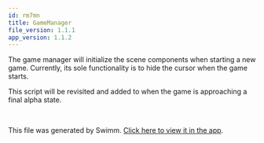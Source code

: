 ```yaml
---
id: rm7mn
title: GameManager
file_version: 1.1.1
app_version: 1.1.2
---
```


The game manager will initialize the scene components when starting a new game. Currently, its sole functionality is to hide the cursor when the game starts.

This script will be revisited and added to when the game is approaching a final alpha state.

<br/>

This file was generated by Swimm. [Click here to view it in the app](https://app.swimm.io/repos/Z2l0aHViJTNBJTNBQ2hyb21ldHJ5JTNBJTNBcGlkaWU=/docs/rm7mn).
